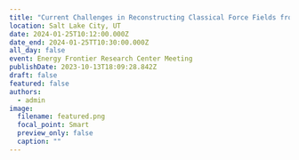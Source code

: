 ```yaml
---
title: "Current Challenges in Reconstructing Classical Force Fields from Neutron Scattering Data"
location: Salt Lake City, UT
date: 2024-01-25T10:12:00.000Z
date_end: 2024-01-25TT10:30:00.000Z
all_day: false
event: Energy Frontier Research Center Meeting
publishDate: 2023-10-13T18:09:28.842Z
draft: false
featured: false
authors:
  - admin
image:
  filename: featured.png
  focal_point: Smart
  preview_only: false
  caption: ""
---
```

